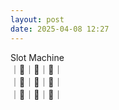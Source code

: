 ```yaml
---
layout: post
date: 2025-04-08 12:27
---
```


Slot Machine<br />
｜🏴｜🍇｜💎｜<br />
｜🍇｜🍒｜🍇｜<br />
｜💎｜💎｜🤡｜<br />

